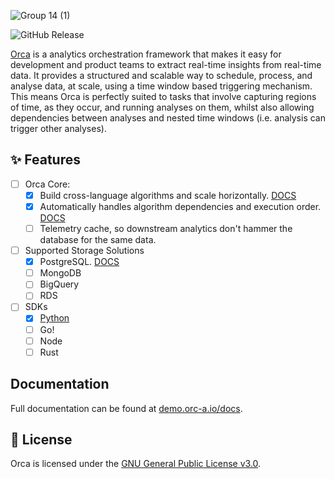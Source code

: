![Group 14 (1)](https://github.com/user-attachments/assets/f3725551-c19e-44cd-a8d4-f268bce5ac2a)

![GitHub Release](https://img.shields.io/github/v/release/orc-analytics/orca)

[Orca](https://orc-a.io) is a analytics orchestration framework that makes it easy for
development and product teams to extract real-time insights from real-time data. It provides a
structured and scalable way to schedule, process, and analyse data, at scale, using a
time window based triggering mechanism. This means Orca is perfectly suited to tasks that involve
capturing regions of time, as they occur, and running analyses on them, whilst also allowing
dependencies between analyses and nested time windows (i.e. analysis can trigger other analyses).

## ✨ Features

- [ ] Orca Core:
  - [x] Build cross-language algorithms and scale horizontally. [DOCS](https://demo.orc-a.io/docs)
  - [x] Automatically handles algorithm dependencies and execution order. [DOCS](https://demo.orc-a.io/docs)
  - [ ] Telemetry cache, so downstream analytics don't hammer the database for the same data.
- [ ] Supported Storage Solutions
  - [x] PostgreSQL. [DOCS](https://demo.orc-a.io/docs)
  - [ ] MongoDB
  - [ ] BigQuery
  - [ ] RDS
- [ ] SDKs
  - [x] [Python](https://github.com/orc-analytics/orca-python)
  - [ ] Go!
  - [ ] Node
  - [ ] Rust

## Documentation

Full documentation can be found at [demo.orc-a.io/docs](https://demo.orc-a.io/docs).

## 📄 License

Orca is licensed under the [GNU General Public License v3.0](./LICENSE.md).
